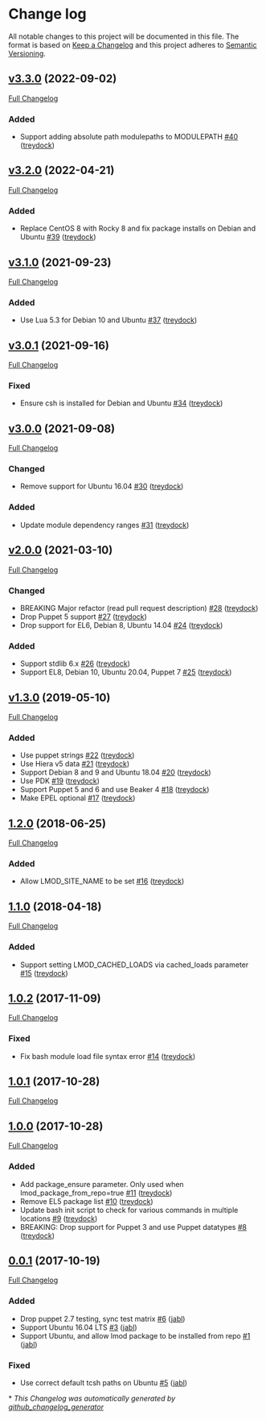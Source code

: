 # Change log

All notable changes to this project will be documented in this file. The format is based on [Keep a Changelog](http://keepachangelog.com/en/1.0.0/) and this project adheres to [Semantic Versioning](http://semver.org).

## [v3.3.0](https://github.com/treydock/puppet-lmod/tree/v3.3.0) (2022-09-02)

[Full Changelog](https://github.com/treydock/puppet-lmod/compare/v3.2.0...v3.3.0)

### Added

- Support adding absolute path modulepaths to MODULEPATH [\#40](https://github.com/treydock/puppet-lmod/pull/40) ([treydock](https://github.com/treydock))

## [v3.2.0](https://github.com/treydock/puppet-lmod/tree/v3.2.0) (2022-04-21)

[Full Changelog](https://github.com/treydock/puppet-lmod/compare/v3.1.0...v3.2.0)

### Added

- Replace CentOS 8 with Rocky 8 and fix package installs on Debian and Ubuntu [\#39](https://github.com/treydock/puppet-lmod/pull/39) ([treydock](https://github.com/treydock))

## [v3.1.0](https://github.com/treydock/puppet-lmod/tree/v3.1.0) (2021-09-23)

[Full Changelog](https://github.com/treydock/puppet-lmod/compare/v3.0.1...v3.1.0)

### Added

- Use Lua 5.3 for Debian 10 and Ubuntu [\#37](https://github.com/treydock/puppet-lmod/pull/37) ([treydock](https://github.com/treydock))

## [v3.0.1](https://github.com/treydock/puppet-lmod/tree/v3.0.1) (2021-09-16)

[Full Changelog](https://github.com/treydock/puppet-lmod/compare/v3.0.0...v3.0.1)

### Fixed

- Ensure csh is installed for Debian and Ubuntu [\#34](https://github.com/treydock/puppet-lmod/pull/34) ([treydock](https://github.com/treydock))

## [v3.0.0](https://github.com/treydock/puppet-lmod/tree/v3.0.0) (2021-09-08)

[Full Changelog](https://github.com/treydock/puppet-lmod/compare/v2.0.0...v3.0.0)

### Changed

- Remove support for Ubuntu 16.04 [\#30](https://github.com/treydock/puppet-lmod/pull/30) ([treydock](https://github.com/treydock))

### Added

- Update module dependency ranges [\#31](https://github.com/treydock/puppet-lmod/pull/31) ([treydock](https://github.com/treydock))

## [v2.0.0](https://github.com/treydock/puppet-lmod/tree/v2.0.0) (2021-03-10)

[Full Changelog](https://github.com/treydock/puppet-lmod/compare/v1.3.0...v2.0.0)

### Changed

- BREAKING Major refactor \(read pull request description\) [\#28](https://github.com/treydock/puppet-lmod/pull/28) ([treydock](https://github.com/treydock))
- Drop Puppet 5 support [\#27](https://github.com/treydock/puppet-lmod/pull/27) ([treydock](https://github.com/treydock))
- Drop support for EL6, Debian 8, Ubuntu 14.04 [\#24](https://github.com/treydock/puppet-lmod/pull/24) ([treydock](https://github.com/treydock))

### Added

- Support stdlib 6.x [\#26](https://github.com/treydock/puppet-lmod/pull/26) ([treydock](https://github.com/treydock))
- Support EL8, Debian 10, Ubuntu 20.04, Puppet 7 [\#25](https://github.com/treydock/puppet-lmod/pull/25) ([treydock](https://github.com/treydock))

## [v1.3.0](https://github.com/treydock/puppet-lmod/tree/v1.3.0) (2019-05-10)

[Full Changelog](https://github.com/treydock/puppet-lmod/compare/1.2.0...v1.3.0)

### Added

- Use puppet strings [\#22](https://github.com/treydock/puppet-lmod/pull/22) ([treydock](https://github.com/treydock))
- Use Hiera v5 data [\#21](https://github.com/treydock/puppet-lmod/pull/21) ([treydock](https://github.com/treydock))
- Support Debian 8 and 9 and Ubuntu 18.04 [\#20](https://github.com/treydock/puppet-lmod/pull/20) ([treydock](https://github.com/treydock))
- Use PDK [\#19](https://github.com/treydock/puppet-lmod/pull/19) ([treydock](https://github.com/treydock))
- Support Puppet 5 and 6 and use Beaker 4 [\#18](https://github.com/treydock/puppet-lmod/pull/18) ([treydock](https://github.com/treydock))
- Make EPEL optional [\#17](https://github.com/treydock/puppet-lmod/pull/17) ([treydock](https://github.com/treydock))

## [1.2.0](https://github.com/treydock/puppet-lmod/tree/1.2.0) (2018-06-25)

[Full Changelog](https://github.com/treydock/puppet-lmod/compare/1.1.0...1.2.0)

### Added

- Allow LMOD\_SITE\_NAME to be set [\#16](https://github.com/treydock/puppet-lmod/pull/16) ([treydock](https://github.com/treydock))

## [1.1.0](https://github.com/treydock/puppet-lmod/tree/1.1.0) (2018-04-18)

[Full Changelog](https://github.com/treydock/puppet-lmod/compare/1.0.2...1.1.0)

### Added

- Support setting LMOD\_CACHED\_LOADS via cached\_loads parameter [\#15](https://github.com/treydock/puppet-lmod/pull/15) ([treydock](https://github.com/treydock))

## [1.0.2](https://github.com/treydock/puppet-lmod/tree/1.0.2) (2017-11-09)

[Full Changelog](https://github.com/treydock/puppet-lmod/compare/1.0.1...1.0.2)

### Fixed

- Fix bash module load file syntax error [\#14](https://github.com/treydock/puppet-lmod/pull/14) ([treydock](https://github.com/treydock))

## [1.0.1](https://github.com/treydock/puppet-lmod/tree/1.0.1) (2017-10-28)

[Full Changelog](https://github.com/treydock/puppet-lmod/compare/1.0.0...1.0.1)

## [1.0.0](https://github.com/treydock/puppet-lmod/tree/1.0.0) (2017-10-28)

[Full Changelog](https://github.com/treydock/puppet-lmod/compare/0.0.1...1.0.0)

### Added

- Add package\_ensure parameter. Only used when lmod\_package\_from\_repo=true [\#11](https://github.com/treydock/puppet-lmod/pull/11) ([treydock](https://github.com/treydock))
- Remove EL5 package list [\#10](https://github.com/treydock/puppet-lmod/pull/10) ([treydock](https://github.com/treydock))
- Update bash init script to check for various commands in multiple locations [\#9](https://github.com/treydock/puppet-lmod/pull/9) ([treydock](https://github.com/treydock))
- BREAKING: Drop support for Puppet 3 and use Puppet datatypes [\#8](https://github.com/treydock/puppet-lmod/pull/8) ([treydock](https://github.com/treydock))

## [0.0.1](https://github.com/treydock/puppet-lmod/tree/0.0.1) (2017-10-19)

[Full Changelog](https://github.com/treydock/puppet-lmod/compare/9f33eb9246e571b53e72eefee1c4d0583a4605ac...0.0.1)

### Added

- Drop puppet 2.7 testing, sync test matrix [\#6](https://github.com/treydock/puppet-lmod/pull/6) ([jabl](https://github.com/jabl))
- Support Ubuntu 16.04 LTS [\#3](https://github.com/treydock/puppet-lmod/pull/3) ([jabl](https://github.com/jabl))
- Support Ubuntu, and allow lmod package to be installed from repo [\#1](https://github.com/treydock/puppet-lmod/pull/1) ([jabl](https://github.com/jabl))

### Fixed

- Use correct default tcsh paths on Ubuntu [\#5](https://github.com/treydock/puppet-lmod/pull/5) ([jabl](https://github.com/jabl))



\* *This Changelog was automatically generated by [github_changelog_generator](https://github.com/github-changelog-generator/github-changelog-generator)*
